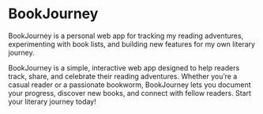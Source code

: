 # BookJourney

BookJourney is a personal web app for tracking my reading adventures, experimenting with book lists, and building new features for my own literary journey.

BookJourney is a simple, interactive web app designed to help readers track, share, and celebrate their reading adventures. Whether you’re a casual reader or a passionate bookworm, BookJourney lets you document your progress, discover new books, and connect with fellow readers. Start your literary journey today!